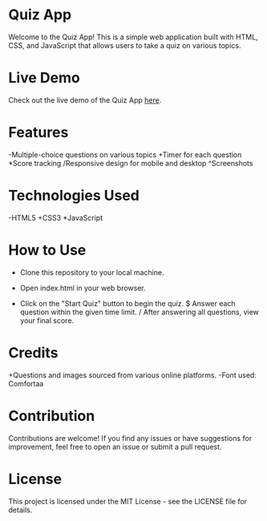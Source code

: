 # **Quiz App** 
Welcome to the Quiz App! This is a simple web application built with HTML, CSS, and JavaScript that allows users to take a quiz on various topics.

# Live Demo 
Check out the live demo of the Quiz App [here](https://sarahussain556.github.io/Quiz-App/).

# Features
-Multiple-choice questions on various topics
+Timer for each question
*Score tracking
/Responsive design for mobile and desktop
^Screenshots

# Technologies Used
-HTML5
+CSS3
*JavaScript

# How to Use
+ Clone this repository to your local machine.
- Open index.html in your web browser.
* Click on the "Start Quiz" button to begin the quiz.
$ Answer each question within the given time limit.
/ After answering all questions, view your final score.

# Credits
+Questions and images sourced from various online platforms.
-Font used: Comfortaa

# Contribution
Contributions are welcome! If you find any issues or have suggestions for improvement, feel free to open an issue or submit a pull request.

# License
This project is licensed under the MIT License - see the LICENSE file for details.
